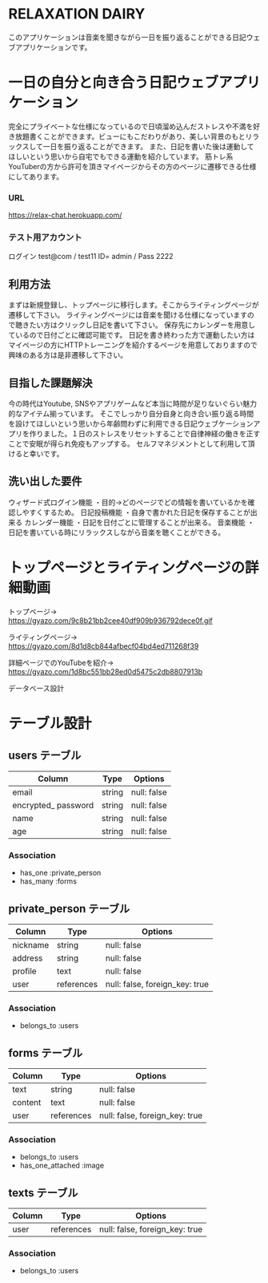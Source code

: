 # RELAXATION DAIRY
このアプリケーションは音楽を聞きながら一日を振り返ることができる日記ウェブアプリケーションです。
# 一日の自分と向き合う日記ウェブアプリケーション
完全にプライベートな仕様になっているので日頃溜め込んだストレスや不満を好き放題書くことができます。ビューにもこだわりがあり、美しい背景のもとリラックスして一日を振り返ることができます。
  また、日記を書いた後は運動してほしいという思いから自宅でもできる運動を紹介しています。
  筋トレ系YouTuberの方から許可を頂きマイページからその方のページに遷移できる仕様にしてあります。

### URL	
https://relax-chat.herokuapp.com/

### テスト用アカウント	
ログイン
test@com / test11  ID= admin / Pass 2222

## 利用方法	
まずは新規登録し、トップページに移行します。そこからライティングページが遷移して下さい。
  ライティングページには音楽を聞ける仕様になっていますので聴きたい方はクリックし日記を書いて下さい。
保存先にカレンダーを用意しているので日付ごとに確認可能です。
日記を書き終わった方で運動したい方はマイページの方にHTTPトレーニングを紹介するページを用意しておりますので
興味のある方は是非遷移して下さい。

## 目指した課題解決	
今の時代はYoutube, SNSやアプリゲームなど本当に時間が足りないぐらい魅力的なアイテム揃っています。
そこでしっかり自分自身と向き合い振り返る時間を設けてほしいという思いから年齢問わずに利用できる日記ウェブケーションアプリを作りました。１日のストレスをリセットすることで自律神経の働きを正すことで安眠が得られ免疫もアップする。
セルフマネジメントとして利用して頂けると幸いです。

## 洗い出した要件	
ウィザード式ログイン機能
・目的→どのページでどの情報を書いているかを確認しやすくするため。
日記投稿機能
・自身で書かれた日記を保存することが出来る
カレンダー機能
・日記を日付ごとに管理することが出来る。
音楽機能
・日記を書いている時にリラックスしながら音楽を聴くことができる。

# トップページとライティングページの詳細動画
トップページ→ https://gyazo.com/9c8b21bb2cee40df909b936792dece0f.gif

ライティングページ→ https://gyazo.com/8d1d8cb844afbecf04bd4ed711268f39

詳細ページでのYouTubeを紹介→ https://gyazo.com/1d8bc551bb28ed0d5475c2db8807913b

データベース設計	

# テーブル設計

## users テーブル

| Column                | Type     | Options     |
| --------------------- | -------- | ----------- |
| email                 | string   | null: false |
| encrypted_ password   | string   | null: false |
| name                  | string   | null: false |
| age                   | string   | null: false |

### Association

- has_one  :private_person
- has_many :forms

##  private_person テーブル

| Column             | Type       | Options                        |
| ------------------ | ------     | ------------------------------ |
| nickname           | string     | null: false                    |
| address            | string     | null: false                    |
| profile            | text       | null: false                    |
| user               | references | null: false, foreign_key: true |

### Association

- belongs_to :users

## forms テーブル

| Column             | Type       | Options                        |
| ------------------ | ------     | ------------------------------ |
| text               | string     | null: false                    |
| content            | text       | null: false                    |
| user               | references | null: false, foreign_key: true |


### Association

- belongs_to :users
- has_one_attached :image

## texts テーブル

| Column             | Type       | Options                        |
| ------------------ | ------     | ------------------------------ |
| user               | references | null: false, foreign_key: true |


### Association

- belongs_to :users